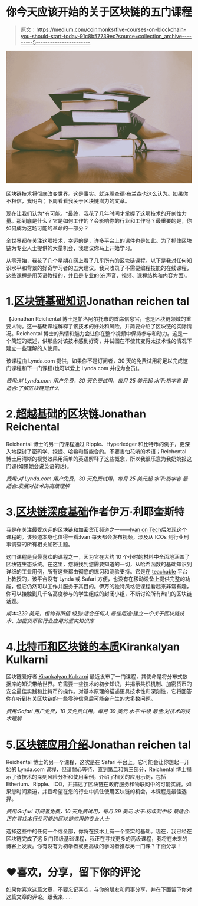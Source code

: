 # 你今天应该开始的关于区块链的五门课程

> 原文：<https://medium.com/coinmonks/five-courses-on-blockchain-you-should-start-today-91c8b57739ec?source=collection_archive---------5----------------------->

![](img/dabd9c0481d1a0992e227902cdd12197.png)

区块链技术将彻底改变世界。这是事实。就连理查德·布兰森也这么认为。如果你不相信，我明白；下周看看我关于区块链潜力的文章。

现在让我们认为*有可能。*最终，我花了几年时间才掌握了这项技术的开创性力量。那到底是什么？它是如何工作的？会影响你的行业和工作吗？最重要的是，你如何成为这场可能的革命的一部分？

全世界都在关注这项技术，幸运的是，许多平台上的课件也是如此。为了抓住区块链为专业人士提供的大量机会，我建议你马上开始学习。

从零开始，我花了几个星期在网上看了几乎所有的区块链课程。以下是我对任何知识水平和背景的好奇学习者的五大建议。我只收录了不需要编程技能的在线课程，这些课程是用英语教授的，并且是专业的(在声音、视频、课程结构和内容方面)。

# 1.[区块链基础知识](https://www.lynda.com/Data-Science-tutorials/Blockchain-Basics/574704-2.html?srchtrk=index%3A9%0Alinktypeid%3A2%0Aq%3Ablockchain%0Apage%3A1%0As%3Arelevance%0Asa%3Atrue%0Aproducttypeid%3A2)Jonathan reichen tal

【Jonathan Reichental 博士是帕洛阿尔托市的首席信息官，也是区块链领域的重要人物。这一基础课程解释了该技术的好处和风险，并简要介绍了区块链的实际情况。Reichental 博士的热情和魅力会让你在整个视频中保持参与和动力。这是一个简短的概述，供那些对该技术感到好奇，并试图在不使其变得太技术性的情况下建立一些理解的人使用。

该课程由 Lynda.com 提供，如果你不是订阅者，30 天的免费试用将足以完成这门课程和下一门课程(也可以爱上 Lynda.com 并成为会员)。

*费用:对 Lynda.com 用户免费，30 天免费试用，每月 25 美元起
水平:初学者
最适合:了解区块链是什么*

# 2.[超越基础的区块链](https://www.lynda.com/Blockchain-tutorials/Blockchain-Beyond-Basics/636127-2.html?srchtrk=index%3A1%0Alinktypeid%3A2%0Aq%3Ablockchain%0Apage%3A1%0As%3Arelevance%0Asa%3Atrue%0Aproducttypeid%3A2)Jonathan Reichental

Reichental 博士的另一门课程通过 Ripple、Hyperledger 和比特币的例子，更深入地探讨了密码学、挖掘、哈希和智能合约。不要害怕花哨的术语；Reichental 博士用清晰的视觉效果用简单的英语解释了这些概念，所以我很乐意为我奶奶报这门课(如果她会说英语的话)。

*费用:对 Lynda.com 用户免费，30 天免费试用，每月 25 美元起
水平:初学者
最适合:发展对技术的高级理解*

# 3.[区块链深度基础](https://ivanontech.teachable.com/p/blockchain-fundamentals)作者伊万·利耶奎斯特

我是在关注最受欢迎的区块链和加密货币频道之一——[Ivan on Tech](https://www.youtube.com/channel/UCrYmtJBtLdtm2ov84ulV-yg)后发现这个课程的。该频道本身也值得一看:Ivan 每天都会发布视频，涉及从 ICOs 到行业刑事调查的所有相关加密主题。

这门课程是我最喜欢的课程之一，因为它在大约 10 个小时的材料中全面地涵盖了区块链生态系统。在这里，您将找到您需要知道的一切，从哈希函数的基础知识到详细的工业用例，所有这些都由彻底的练习和测验支持。它是在 [teachable](https://teachable.com/) 平台上教授的，该平台没有 Lynda 或 Safari 方便，也没有在移动设备上提供完整的功能，但它仍然可以工作并服务于其目的。伊万的独特风格使课程看起来非常有趣，你可以接触到几千名高度参与的学生组成的封闭小组，不断讨论所有热门的区块链话题。

*成本:229 美元，但物有所值
级别:适合任何人
最佳用途:建立一个关于区块链技术、加密货币和行业应用的坚实知识库*

# 4.[比特币和区块链的本质](https://www.safaribooksonline.com/library/view/essentials-of-bitcoin/9781787127791/)Kirankalyan Kulkarni

区块链爱好者 [Kirankalyan Kulkarni](https://www.linkedin.com/in/kkkulkarni/) 最近发布了一门课程，其使命是将分布式数据库的知识带给世界。它需要一些技术的初步知识，并揭示共识机制、加密货币的安全最佳实践和比特币的操作。对基本原理的描述更具技术性和深刻性，它将回答你在听到有关区块链的一些零碎信息后可能会产生的大多数问题。

*费用:Safari 用户免费，10 天免费试用，每月 39 美元
水平:中级
最佳:对技术的技术理解*

# 5.[区块链应用介绍](https://www.safaribooksonline.com/learning-paths/learning-path-introduction/9781492029731/)Jonathan reichen tal

Reichental 博士的另一个课程，这次是在 Safari 平台上。它可能会让你想起一开始的 Lynda.com 课程，但请耐心等待，直到第二和第三部分，Reichental 博士揭示了该技术的深刻风险分析和使用案例，介绍了相关的应用示例，包括 Etherium、Ripple、ICO，并描述了区块链在政府服务和物联网中的可能实施。如果您时间紧迫，并且希望在您的行业中抓住使用区块链的机会，本课程是最佳选择。

*费用:Safari 订阅者免费，10 天免费试用，每月 39 美元
水平:初级到中级
最适合:正在寻找本行业可能的区块链应用的专业人士*

选择这些中的任何一个或全部，你将在技术上有一个坚实的基础。现在，我已经在区块链完成了这 5 门顶级基础课程，我正在寻找更多的高级课程，我将在未来的博客上发表。你有没有为初学者或更高级的学习者推荐另一门课？下面分享！

# ❤️喜欢，分享，留下你的评论

如果你喜欢这篇文章，不要忘记喜欢，与你的朋友和同事分享，并在下面留下你对这篇文章的评论。跟我来……